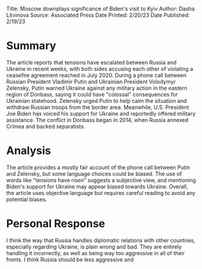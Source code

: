 Title: Moscow downplays significance of Biden's visit to Kyiv
Author: Dasha Litvinova
Source: Associated Press
Date Printed: 2/20/23
Date Published: 2/19/23

# Summary
The article reports that tensions have escalated between Russia and Ukraine in recent weeks, with both sides accusing each other of violating a ceasefire agreement reached in July 2020. During a phone call between Russian President Vladimir Putin and Ukrainian President Volodymyr Zelensky, Putin warned Ukraine against any military action in the eastern region of Donbass, saying it could have "colossal" consequences for Ukrainian statehood. Zelensky urged Putin to help calm the situation and withdraw Russian troops from the border area. Meanwhile, U.S. President Joe Biden has voiced his support for Ukraine and reportedly offered military assistance. The conflict in Donbass began in 2014, when Russia annexed Crimea and backed separatists.
# Analysis
The article provides a mostly fair account of the phone call between Putin and Zelensky, but some language choices could be biased. The use of words like "tensions have risen" suggests a subjective view, and mentioning Biden's support for Ukraine may appear biased towards Ukraine. Overall, the article uses objective language but requires careful reading to avoid any potential biases.
# Personal Response
I think the way that Russia handles diplomatic relations with other countries, especially regarding Ukraine, is plain wrong and bad. They are entirely handling it incorrectly, as well as being way too aggressive in all of their fronts. I think Russia should be less aggressive and 